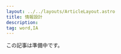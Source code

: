 ```yaml
---
layout: ../../layouts/ArticleLayout.astro
title: 情報設計
description:
tag: word,IA
---
```


この記事は準備中です。